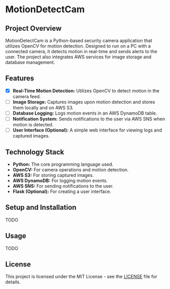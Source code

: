 # MotionDetectCam

## Project Overview
MotionDetectCam is a Python-based security camera application that utilizes OpenCV for motion detection. Designed to run on a PC with a connected camera, it detects motion in real-time and sends alerts to the user. The project also integrates AWS services for image storage and database management.

## Features
- [X] **Real-Time Motion Detection:** Utilizes OpenCV to detect motion in the camera feed.
- [ ] **Image Storage:** Captures images upon motion detection and stores them locally and on AWS S3.
- [ ] **Database Logging:** Logs motion events in an AWS DynamoDB table.
- [ ] **Notification System:** Sends notifications to the user via AWS SNS when motion is detected.
- [ ] **User Interface (Optional):** A simple web interface for viewing logs and captured images.

## Technology Stack
- **Python:** The core programming language used.
- **OpenCV:** For camera operations and motion detection.
- **AWS S3:** For storing captured images.
- **AWS DynamoDB:** For logging motion events.
- **AWS SNS:** For sending notifications to the user.
- **Flask (Optional):** For creating a user interface.

## Setup and Installation
TODO

## Usage
TODO

## License
This project is licensed under the MIT License - see the [LICENSE](LICENSE) file for details.



